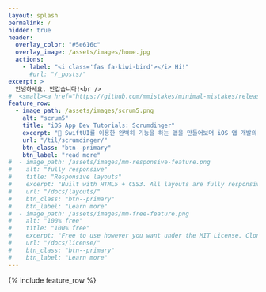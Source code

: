 ```yaml
---
layout: splash
permalink: /
hidden: true
header:
  overlay_color: "#5e616c"
  overlay_image: /assets/images/home.jpg
  actions:
    - label: "<i class='fas fa-kiwi-bird'></i> Hi!"
      #url: "/_posts/"
excerpt: >
  안녕하세요. 반갑습니다!<br />
#  <small><a href="https://github.com/mmistakes/minimal-mistakes/releases/tag/4.24.0">Latest release v4.24.0</a></small>
feature_row:
  - image_path: /assets/images/scrum5.png
    alt: "scrum5"
    title: "iOS App Dev Tutorials: Scrumdinger"
    excerpt: "🤘 SwiftUI를 이용한 완벽히 기능을 하는 앱을 만들어보며 iOS 앱 개발의 가장 중요한 부분들에 대해 알아봅니다."
    url: "/til/scrumdinger/"
    btn_class: "btn--primary"
    btn_label: "read more"
#  - image_path: /assets/images/mm-responsive-feature.png
#    alt: "fully responsive"
#    title: "Responsive layouts"
#    excerpt: "Built with HTML5 + CSS3. All layouts are fully responsive with helpers to augment your content."
#    url: "/docs/layouts/"
#    btn_class: "btn--primary"
#    btn_label: "Learn more"
#  - image_path: /assets/images/mm-free-feature.png
#    alt: "100% free"
#    title: "100% free"
#    excerpt: "Free to use however you want under the MIT License. Clone it, fork it, customize it... whatever!"
#    url: "/docs/license/"
#    btn_class: "btn--primary"
#    btn_label: "Learn more"
---
```


{% include feature_row %}
